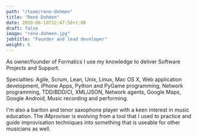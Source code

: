```yaml
---
path: "/team/rene-dohmen"
title: "René Dohmen"
date: 2020-06-19T22:47:58+1:00
draft: false
image: "rene-dohmen.jpg"
jobtitle: "Founder and lead developer"
weight: 6
---
```


As owner/founder of Formatics I use my knowledge to deliver Software Projects and Support.

Specialties: Agile, Scrum, Lean, Unix, Linux, Mac OS X, Web application development, iPhone Apps, 
Python and PyGame programming, Network programming, TDD/BDD/CI, XML/JSON, Network agents, Google Maps, 
Google Android, Music recording and performing.

I'm also a bariton and tenor saxophone player with a keen interest in music education. The iMproviser is 
evolving from a tool that I used to practice and guide improvisation techniques into something that is useable 
for other musicians as well.
